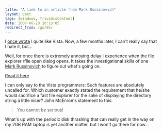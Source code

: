 ```yaml
---
title: "A link to an article from Mark Russinovich"
layout: post
tags: [windows, TrivadisContent]
date: 2007-06-28 10:18:05
redirect_from: /go/95/
---
```


I [once wrote](/go/93) I quite like Vista. Now, a few months later, I can't really say that I hate it, but...

Well, for once there is extremely annoying delay I experience when the file explorer /file open dialog opens. It takes the investigational skills of one [Mark Russinovich](http://en.wikipedia.org/wiki/Mark_Russinovich) to figure out what's going on.

[Read it here](http://blogs.technet.com/markrussinovich/archive/2006/11/27/532465.aspx)

I can only say to the Vista programmers: Such features are absolutely uncalled for. Which customer exactly stated the requirement that he/she would sacrifice a fast file explorer for the sake of displaying the directory string a little nicer? John McEnroe's statement to this:
> You cannot be serious!

What's up with the periodic disk thrashing that can really get in the way on my 2GB RAM laptop is yet another matter, but I won't go there for now...